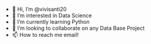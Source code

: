- 👋 Hi, I’m @vivisanti20
- 👀 I’m interested in Data Science
- 🌱 I’m currently learning Python
- 💞️ I’m looking to collaborate on any Data Base Project
- 📫 How to reach me email!
<!---
vivisanti20/vivisanti20 is a ✨ special ✨ repository because its `README.md` (this file) appears on your GitHub profile.
You can click the Preview link to take a look at your changes.
--->
